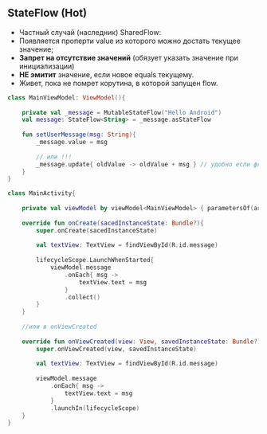 
## StateFlow (Hot) 
- Частный случай (наследник) SharedFlow:
- Появляется проперти value из которого можно достать текущее значение; 
- **Запрет на отсутствие значений** (обязует указать значение при инициализации)
- **НЕ эмитит** значение, если новое equals текущему.
- Живет, пока не помрет корутина, в которой запущен flow. 

```kotlin
class MainViewModel: ViewModel(){
	
	private val _message = MutableStateFlow("Hello Android")
	val message: StateFlow<String> = _message.asStateFlow
	
	fun setUserMessage(msg: String){
		_message.value = msg
		
		// или !!!
		_message.update{ oldValue -> oldValue + msg } // удобно если флоу возвращает List !!!
	}
}

class MainActivity{
	
	private val viewModel by viewModel<MainViewModel> { parametersOf(arguments) }
	
	override fun onCreate(sacedInstanceState: Bundle?){
		super.onCreate(sacedInstanceState)
		
		val textView: TextView = findViewById(R.id.message)
		
		lifecycleScope.LaunchWhenStarted{
			viewModel.message
				.onEach{ msg ->
					textView.text = msg
				}
				.collect()
		}
	}
	
	//или в onViewCreated
		
	override fun onViewCreated(view: View, savedInstanceState: Bundle?){
		super.onViewCreated(view, savedInstanceState)
		
		val textView: TextView = findViewById(R.id.message)
		
		viewModel.message
			.onEach{ msg ->
				textView.text = msg
			}
			.launchIn(lifecycleScope)
	}
}
```
